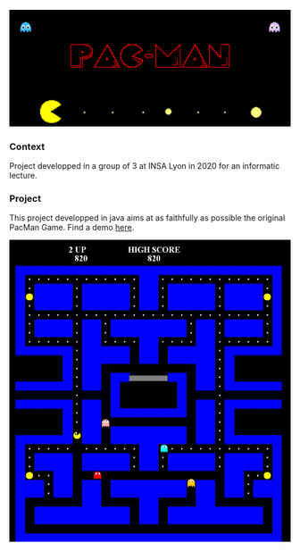 ![PacMan](./PACMAN.png)


### Context 
Project developped in a group of 3 at INSA Lyon in 2020 for an informatic lecture. 

### Project
This project developped in java aims at as faithfully as possible the original PacMan Game. Find a demo [here](https://www.youtube.com/watch?v=QmdBPCRkoZ4).

![demo](./visu.PNG)



